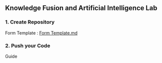 ## Knowledge Fusion and Artificial Intelligence Lab 

### 1. Create Repository
   Form Template : [Form Template.md](KFAI-LAB/Form_Template.md)
### 2. Push your Code
  Guide 
